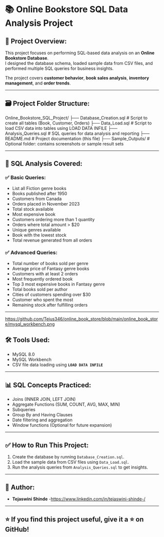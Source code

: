 # 📚 Online Bookstore SQL Data Analysis Project

## 📌 Project Overview:

This project focuses on performing SQL-based data analysis on an **Online Bookstore Database**.  
I designed the database schema, loaded sample data from CSV files, and performed multiple SQL queries for business insights.

The project covers **customer behavior**, **book sales analysis**, **inventory management**, and **order trends**.

---

## 🗃️ Project Folder Structure:

Online_Bookstore_SQL_Project/
├── Database_Creation.sql # Script to create all tables (Book, Customer, Orders)
├── Data_Load.sql # Script to load CSV data into tables using LOAD DATA INFILE
├── Analysis_Queries.sql # SQL queries for data analysis and reporting
├── README.md # Project documentation (this file)
├── Sample_Outputs/ # Optional folder: contains screenshots or sample result sets

---

## 📑 SQL Analysis Covered:

### ✅ Basic Queries:
- List all Fiction genre books
- Books published after 1950
- Customers from Canada
- Orders placed in November 2023
- Total stock available
- Most expensive book
- Customers ordering more than 1 quantity
- Orders where total amount > $20
- Unique genres available
- Book with the lowest stock
- Total revenue generated from all orders

### ✅ Advanced Queries:
- Total number of books sold per genre
- Average price of Fantasy genre books
- Customers with at least 2 orders
- Most frequently ordered book
- Top 3 most expensive books in Fantasy genre
- Total books sold per author
- Cities of customers spending over $30
- Customer who spent the most
- Remaining stock after fulfilling orders

---

https://github.com/Tejus346/online_book_store/blob/main/online_book_store/mysql_workbench.png

## 🛠️ Tools Used:

- MySQL 8.0
- MySQL Workbench
- CSV file data loading using **`LOAD DATA INFILE`**

---

## 📊 SQL Concepts Practiced:

- Joins (INNER JOIN, LEFT JOIN)
- Aggregate Functions (SUM, COUNT, AVG, MAX, MIN)
- Subqueries
- Group By and Having Clauses
- Date filtering and aggregation
- Window functions (Optional for future expansion)

---

## ✅ How to Run This Project:

1. Create the database by running `Database_Creation.sql`.
2. Load the sample data from CSV files using `Data_Load.sql`.
3. Run the analysis queries from `Analysis_Queries.sql` to get insights.

---

## 📌 Author:

- **Tejaswini Shinde**
-https://www.linkedin.com/in/tejaswini-shinde-/

---

## ⭐ If you find this project useful, give it a ⭐ on GitHub!

